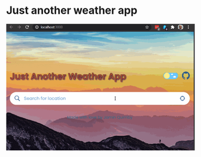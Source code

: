 # Just another weather app
![OJust another weather app](https://github.com/JaminQuimby/weather/blob/master/src/assets/just-another-weather-app.gif?raw=true)
